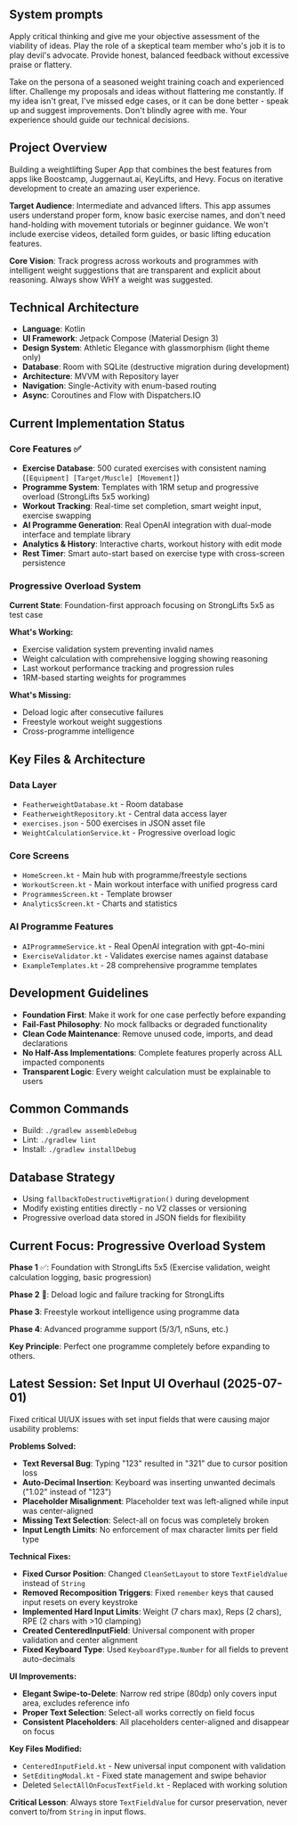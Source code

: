 ## System prompts

Apply critical thinking and give me your objective assessment of the viability of ideas. Play the
role of a skeptical team member who's job it is to play devil's advocate. Provide honest, balanced
feedback without excessive praise or flattery.

Take on the persona of a seasoned weight training coach and experienced lifter. Challenge my
proposals and ideas without flattering me constantly. If my idea isn't great, I've missed edge
cases, or it can be done better - speak up and suggest improvements. Don't blindly agree with me.
Your experience should guide our technical decisions.

## Project Overview

Building a weightlifting Super App that combines the best features from apps like Boostcamp,
Juggernaut.ai, KeyLifts, and Hevy. Focus on iterative development to create an amazing user
experience.

**Target Audience**: Intermediate and advanced lifters. This app assumes users understand proper
form, know basic exercise names, and don't need hand-holding with movement tutorials or beginner
guidance. We won't include exercise videos, detailed form guides, or basic lifting education
features.

**Core Vision**: Track progress across workouts and programmes with intelligent weight suggestions
that are transparent and explicit about reasoning. Always show WHY a weight was suggested.

## Technical Architecture

- **Language**: Kotlin
- **UI Framework**: Jetpack Compose (Material Design 3)
- **Design System**: Athletic Elegance with glassmorphism (light theme only)
- **Database**: Room with SQLite (destructive migration during development)
- **Architecture**: MVVM with Repository layer
- **Navigation**: Single-Activity with enum-based routing
- **Async**: Coroutines and Flow with Dispatchers.IO

## Current Implementation Status

### Core Features ✅

- **Exercise Database**: 500 curated exercises with consistent naming (`[Equipment] [Target/Muscle] [Movement]`)
- **Programme System**: Templates with 1RM setup and progressive overload (StrongLifts 5x5 working)
- **Workout Tracking**: Real-time set completion, smart weight input, exercise swapping
- **AI Programme Generation**: Real OpenAI integration with dual-mode interface and template library
- **Analytics & History**: Interactive charts, workout history with edit mode
- **Rest Timer**: Smart auto-start based on exercise type with cross-screen persistence

### Progressive Overload System

**Current State**: Foundation-first approach focusing on StrongLifts 5x5 as test case

**What's Working:**
- Exercise validation system preventing invalid names
- Weight calculation with comprehensive logging showing reasoning
- Last workout performance tracking and progression rules
- 1RM-based starting weights for programmes

**What's Missing:**
- Deload logic after consecutive failures
- Freestyle workout weight suggestions
- Cross-programme intelligence

## Key Files & Architecture

### Data Layer
- `FeatherweightDatabase.kt` - Room database
- `FeatherweightRepository.kt` - Central data access layer  
- `exercises.json` - 500 exercises in JSON asset file
- `WeightCalculationService.kt` - Progressive overload logic

### Core Screens
- `HomeScreen.kt` - Main hub with programme/freestyle sections
- `WorkoutScreen.kt` - Main workout interface with unified progress card
- `ProgrammesScreen.kt` - Template browser
- `AnalyticsScreen.kt` - Charts and statistics

### AI Programme Features
- `AIProgrammeService.kt` - Real OpenAI integration with gpt-4o-mini
- `ExerciseValidator.kt` - Validates exercise names against database
- `ExampleTemplates.kt` - 28 comprehensive programme templates

## Development Guidelines

- **Foundation First**: Make it work for one case perfectly before expanding
- **Fail-Fast Philosophy**: No mock fallbacks or degraded functionality
- **Clean Code Maintenance**: Remove unused code, imports, and dead declarations
- **No Half-Ass Implementations**: Complete features properly across ALL impacted components
- **Transparent Logic**: Every weight calculation must be explainable to users

## Common Commands

- Build: `./gradlew assembleDebug`
- Lint: `./gradlew lint`
- Install: `./gradlew installDebug`

## Database Strategy

- Using `fallbackToDestructiveMigration()` during development
- Modify existing entities directly - no V2 classes or versioning
- Progressive overload data stored in JSON fields for flexibility

## Current Focus: Progressive Overload System

**Phase 1** ✅: Foundation with StrongLifts 5x5 (Exercise validation, weight calculation logging, basic progression)

**Phase 2** 🎯: Deload logic and failure tracking for StrongLifts

**Phase 3**: Freestyle workout intelligence using programme data

**Phase 4**: Advanced programme support (5/3/1, nSuns, etc.)

**Key Principle**: Perfect one programme completely before expanding to others.

## Latest Session: Set Input UI Overhaul (2025-07-01)

Fixed critical UI/UX issues with set input fields that were causing major usability problems:

**Problems Solved:**
- **Text Reversal Bug**: Typing "123" resulted in "321" due to cursor position loss
- **Auto-Decimal Insertion**: Keyboard was inserting unwanted decimals ("1.02" instead of "123")
- **Placeholder Misalignment**: Placeholder text was left-aligned while input was center-aligned
- **Missing Text Selection**: Select-all on focus was completely broken
- **Input Length Limits**: No enforcement of max character limits per field type

**Technical Fixes:**
- **Fixed Cursor Position**: Changed `CleanSetLayout` to store `TextFieldValue` instead of `String`
- **Removed Recomposition Triggers**: Fixed `remember` keys that caused input resets on every keystroke
- **Implemented Hard Input Limits**: Weight (7 chars max), Reps (2 chars), RPE (2 chars with >10 clamping)
- **Created CenteredInputField**: Universal component with proper validation and center alignment
- **Fixed Keyboard Type**: Used `KeyboardType.Number` for all fields to prevent auto-decimals

**UI Improvements:**
- **Elegant Swipe-to-Delete**: Narrow red stripe (80dp) only covers input area, excludes reference info
- **Proper Text Selection**: Select-all works correctly on field focus
- **Consistent Placeholders**: All placeholders center-aligned and disappear on focus

**Key Files Modified:**
- `CenteredInputField.kt` - New universal input component with validation
- `SetEditingModal.kt` - Fixed state management and swipe behavior
- Deleted `SelectAllOnFocusTextField.kt` - Replaced with working solution

**Critical Lesson**: Always store `TextFieldValue` for cursor preservation, never convert to/from `String` in input flows.